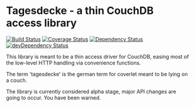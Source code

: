 # Tagesdecke - a thin CouchDB access library

[![Build Status](https://travis-ci.org/Prakti/tagesdecke.svg?branch=master)](https://travis-ci.org/Prakti/tagesdecke)
[![Coverage Status](https://img.shields.io/coveralls/Prakti/tagesdecke.svg)](https://coveralls.io/r/Prakti/tagesdecke?branch=master)
[![Dependency Status](https://david-dm.org/prakti/tagesdecke.svg)](https://david-dm.org/prakti/tagesdecke)
[![devDependency Status](https://david-dm.org/prakti/tagesdecke/dev-status.svg)](https://david-dm.org/prakti/tagesdecke#info=devDependencies)

This library is meant to be a thin access driver for CouchDB, easing most of
the low-level HTTP handling via convenience functions.

The term 'tagesdecke' is the german term for coverlet meant to be lying on a
couch.

The library is currently considered alpha stage, major API changes are going
to occur. You have been warned.
